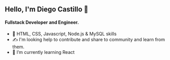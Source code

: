 ## Hello, I'm Diego Castillo 👋

#### Fullstack Developer and Engineer. 

- 🔭 HTML, CSS, Javascript, Node.js & MySQL skills
- ✍️ I'm looking help to contribute and share to community and learn from them.
- 🌱 I’m currently learning React
<!--
**Castilloo/Castilloo** is a ✨ _special_ ✨ repository because its `README.md` (this file) appears on your GitHub profile.

Here are some ideas to get you started:

- 🔭 I’m currently working on ...
- 🌱 I’m currently learning ...
- 👯 I’m looking to collaborate on ...
- 🤔 I’m looking for help with ...
- 💬 Ask me about ...
- 📫 How to reach me: ...
- 😄 Pronouns: ...
- ⚡ Fun fact: ...
-->
